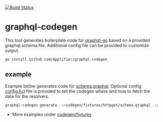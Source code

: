 [![Build Status](https://travis-ci.com/Applifier/graphql-codegen.svg?token=jeWt6weUpeDp6aNSSaST&branch=master)](https://travis-ci.com/Applifier/graphql-codegen)

# graphql-codegen

This tool generates boilerplate code for [graphql-go](https://github.com/neelance/graphql-go) based on a provided graphql.schema file. Additional config file can be provided to customize output.

```sh
go install github.com/Applifier/graphql-codegen
```

## example

Example below generates code for [schema.graphql](https://github.com/Applifier/graphql-codegen/blob/master/codegen/fixtures/httpget/schema.graphql). Optional config [config.hcl](https://github.com/Applifier/graphql-codegen/blob/master/codegen/fixtures/httpget/config.hcl) file is provided to tell the codegen where and how to fetch the data for the resolvers.

```sh
graphql-codegen generate -s=codegen/fixtures/httpget/schema.graphql -c=codegen/fixtures/httpget/config.hcl -p=httpget -o=test_output/
```

- More examples under [codegen/fixtures](https://github.com/Applifier/graphql-codegen/tree/master/codegen/fixtures)
